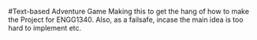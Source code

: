 #Text-based Adventure Game
Making this to get the hang of how to make the Project for ENGG1340.
Also, as a failsafe, incase the main idea is too hard to implement etc.
